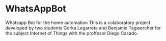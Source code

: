 # WhatsAppBot
Whatsapp Bot for the home automation
This is a colaboratory project developed by two students Gorka Legarreta and Benjamin Tagwercher for the subject Internet of Things with the proffesor Diego Casado.
